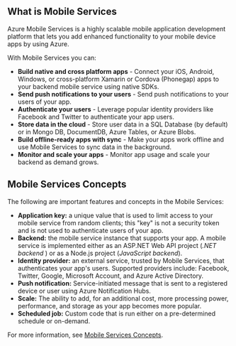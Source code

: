 ## <a name="what-is"></a>What is Mobile Services
Azure Mobile Services is a highly scalable mobile application development platform that lets you add enhanced functionality to your mobile device apps by using Azure. 

With Mobile Services you can: 

* **Build native and cross platform apps** - Connect your iOS, Android, Windows, or cross-platform Xamarin or Cordova (Phonegap) apps to your backend mobile service using native SDKs.  
* **Send push notifications to your users** - Send push notifications to your users of your app.
* **Authenticate your users** - Leverage popular identity providers like Facebook and Twitter to authenticate your app users.
* **Store data in the cloud** - Store user data in a SQL Database (by default) or in Mongo DB, DocumentDB, Azure Tables, or Azure Blobs. 
* **Build offline-ready apps with sync** - Make your apps work offline and use Mobile Services to sync data in the background.
* **Monitor and scale your apps** - Monitor app usage and scale your backend as demand grows. 

## <a name="concepts"> </a>Mobile Services Concepts
The following are important features and concepts in the Mobile Services:

* **Application key:** a unique value that is used to limit access to your mobile service from random clients; this "key" is not a security token and is not used to authenticate users of your app.    
* **Backend:** the mobile service instance that supports your app. A mobile service is implemented either as an ASP.NET Web API project (*.NET backend* ) or as a Node.js project (*JavaScript backend*).
* **Identity provider:** an external service, trusted by Mobile Services, that authenticates your app's users. Supported providers include: Facebook, Twitter, Google, Microsoft Account, and Azure Active Directory. 
* **Push notification:** Service-initiated message that is sent to a registered device or user using Azure Notification Hubs.
* **Scale:** The ability to add, for an additional cost, more processing power, performance, and storage as your app becomes more popular.
* **Scheduled job:** Custom code that is run either on a pre-determined schedule or on-demand.

For more information, see [Mobile Services Concepts](mobile-services-concepts-links.md).

